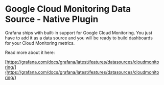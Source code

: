# Google Cloud Monitoring Data Source - Native Plugin

Grafana ships with built-in support for Google Cloud Monitoring. You just have to add it as a data source and you will be ready to build dashboards for your Cloud Monitoring metrics.

Read more about it here:

[https://grafana.com/docs/grafana/latest/features/datasources/cloudmonitoring/](https://grafana.com/docs/grafana/latest/features/datasources/cloudmonitoring/)
